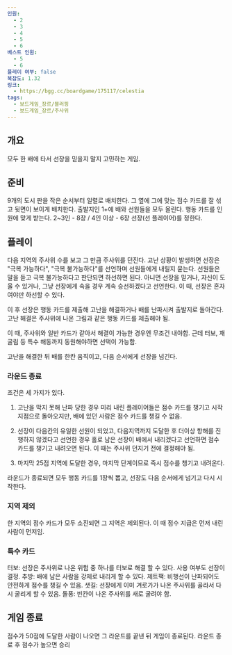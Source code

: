 ```yaml
---
인원:
  - 2
  - 3
  - 4
  - 5
  - 6
베스트 인원:
  - 5
  - 6
플레이 여부: false
복잡도: 1.32
링크:
  - https://bgg.cc/boardgame/175117/celestia
tags:
  - 보드게임_장르/블러핑
  - 보드게임_장르/주사위
---
```

## 개요
모두 한 배에 타서 선장을 믿을지 말지 고민하는 게임.
## 준비
9개의 도시 판을 작은 순서부터 일렬로 배치한다.
그 옆에 그에 맞는 점수 카드를 잘 섞고 뒷면이 보이게 배치한다.
출발지인 1+에 배와 선원들을 모두 올린다.
행동 카드를 인원에 맞게 받는다. 
2~3인 - 8장 / 4인 이상 - 6장
선장(선 플레이어)를 정한다.
## 플레이
다음 지역의 주사위 수를 보고 그 만큼 주사위를 던진다.
고난 상황이 발생하면 선장은 "극복 가능하다", "극복 불가능하다"를 선언하며 선원들에게 내릴지 묻는다.
선원들은 말을 듣고 극복 불가능하다고 판단되면 하선하면 된다.
아니면 선장을 믿거나, 자신이 도울 수 있거나, 그냥 선장에게 속을 경우 계속 승선하겠다고 선언한다.
이 때, 선장은 혼자여야만 하선할 수 있다.

이 후 선장은 행동 카드를 제출해 고난을 해결하거나 배를 난파시켜 출발지로 돌아간다.
고난 해결은 주사위에 나온 그림과 같은 행동 카드를 제출해야 됨.

이 때, 주사위와 일반 카드가 같아서 해결이 가능한 경우엔 무조건 내야함.
근데 터보, 재굴림 등 특수 해동까지 동원해야하면 선택이 가능함.

고난을 해결한 뒤 배를 한칸 움직이고, 다음 순서에게 선장을 넘긴다.
### 라운드 종료
조건은 세 가지가 있다.
1. 고난을 막지 못해 난파 당한 경우
   미리 내린 플레이어들은 점수 카드를 챙기고 시작지점으로 돌아오지만, 배에 있던 사람은 점수 카드를 챙길 수 없음.

2. 선장이 다음칸의 유일한 선원이 되었고, 다음지역까지 도달한 후 더이상 항해를 진행하지 않겠다고 선언한 경우
   홀로 남은 선장이 배에서 내리겠다고 선언하면 점수 카드를 챙기고 내려오면 된다. 이 때는 주사위 던지기 전에 결정해야 됨.

3. 마지막 25점 지역에 도달한 경우, 마지막 단계이므로 즉시 점수를 챙기고 내려온다.

라운드가 종료되면 모두 행동 카드를 1장씩 뽑고, 선장도 다음 순서에게 넘기고 다시 시작한다.
### 지역 제외
한 지역의 점수 카드가 모두 소진되면 그 지역은 제외된다.
이 때 점수 지급은 먼저 내린 사람이 먼저임.
### 특수 카드
터보: 선장은 주사위로 나온 위험 중 하나를 터보로 해결 할 수 있다. 사용 여부도 선장이 결정.
추방: 배에 남은 사람을 강제로 내리게 할 수 있다.
제트팩: 비행선이 난파되어도 안전하게 점수를 챙길 수 있음.
샛길: 선장에게 이미 겨로가가 나온 주사위를 골라서 다시 굴리게 할 수 있음.
돌풍: 빈칸이 나온 주사위를 새로 굴려야 함.
## 게임 종료
점수가 50점에 도달한 사람이 나오면 그 라운드를 끝낸 뒤 게임이 종료된다.
라운드 종료 후 점수가 높으면 승리